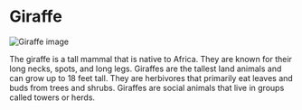 # Giraffe

![Giraffe image](https://upload.wikimedia.org/wikipedia/commons/thumb/0/08/Giraffe_Mikumi_National_Park.jpg/640px-Giraffe_Mikumi_National_Park.jpg)

The giraffe is a tall mammal that is native to Africa. They are known for their long necks, spots, and long legs. Giraffes are the tallest land animals and can grow up to 18 feet tall. They are herbivores that primarily eat leaves and buds from trees and shrubs. Giraffes are social animals that live in groups called towers or herds.
